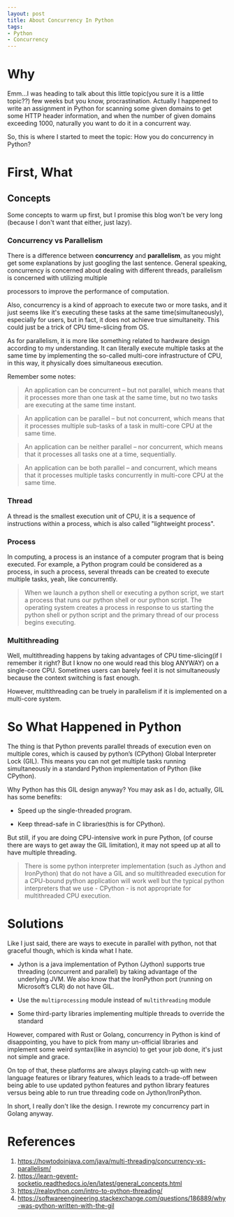 ```yaml
---
layout: post
title: About Concurrency In Python
tags:
- Python
- Concurrency
---
```


# Why

Emm...I was heading to talk about this little topic(you sure it is a little topic??) few weeks but you know, procrastination.  Actually I happened to write an assignment in Python for scanning some given domains to get some HTTP header information,  and when the number of given domains exceeding 1000, naturally you want to do it in a concurrent way. 

So, this is where  I started to meet the topic: How you do concurrency in Python? 



# First, What

## Concepts

Some concepts to warm up first, but I promise this blog won't be very long (because I don't want that either, just lazy).

### **Concurrency** **vs** **Parallelism**

There is a difference between **concurrency** and **parallelism**, as you might get some explanations by just googling the last sentence. General speaking, concurrency is concerned about dealing with different threads,  parallelism is concerned with utilizing multiple

processors to improve the performance of computation.



Also, concurrency is a kind of approach to execute two or more tasks, and it just seems like it's executing these tasks at the same time(simultaneously), especially for users, but in fact, it does not achieve true simultaneity. This could just be a trick of CPU time-slicing from OS.



As for parallelism, it is more like something related to hardware design according to my understanding. It can literally execute multiple tasks at the same time by implementing the so-called multi-core infrastructure of CPU, in this way, it physically does simultaneous execution.



Remember some notes:

> An application can be concurrent – but not parallel, which means that it processes more than one task at the same time, but no two tasks are executing at the same time instant.



> An application can be parallel – but not concurrent, which means that it processes multiple sub-tasks of a task in multi-core CPU at the same time.



> An application can be neither parallel – nor concurrent, which means that it processes all tasks one at a time, sequentially.



> An application can be both parallel – and concurrent, which means that it processes multiple tasks concurrently in multi-core CPU at the same time.



### **Thread**

A thread is the smallest execution unit of CPU, it is a sequence of instructions within a process, which is also called "lightweight process". 



### **Process**

In computing, a process is an instance of a computer program that is being executed. For example, a Python program could be considered as a process, in such a process,  several threads can be created to execute multiple tasks, yeah, like concurrently.

> When we launch a python shell or executing a python script, we start a process that runs our python shell or our python script. The operating system creates a process in response to us starting the python shell or python script and the primary thread of our process begins executing.



### **Multithreading**

Well, multithreading happens by taking advantages of  CPU time-slicing(if I remember it right? But I know no one would read this blog ANYWAY) on a single-core CPU. Sometimes users can barely feel it is not simultaneously because the context switching is fast enough.



However, multithreading can be truely in parallelism if it is implemented on a multi-core system.



# So What Happened in Python 

The thing is that Python prevents parallel threads of execution even on multiple cores, which is caused by python’s (CPython) Global Interpreter Lock (GIL).  This means you can not get multiple tasks running simultaneously in a standard Python implementation of Python (like CPython). 

Why Python has this GIL design anyway? You may ask as I do,  actually, GIL has some benefits:

* Speed up the single-threaded program. 

* Keep thread-safe in C libraries(this is for CPython).



But still, if you are doing CPU-intensive work in pure Python, (of course there are ways to get away the GIL limitation), it may not speed up at all to have multiple threading.

> There is some python interpreter implementation (such as Jython and IronPython) that do not have a GIL and so multithreaded execution for a CPU-bound python application will work well but the typical python interpreters that we use - CPython - is not appropriate for multithreaded CPU execution.

> 



# Solutions

Like I just said, there are ways to execute in parallel with python, not that graceful though, which is kinda what I hate.  

* Jython is a java implementation of Python (Jython) supports true threading (concurrent and parallel) by taking advantage of the underlying JVM. We also know that the IronPython port (running on Microsoft’s CLR) do not have GIL. 

* Use the `multiprocessing` module instead of `multithreading` module

* Some third-party libraries implementing multiple threads to override the standard



However, compared with Rust or Golang,  concurrency in Python is kind of disappointing, you have to pick from many un-official libraries and implement some weird syntax(like in asyncio) to get your job done, it's just not simple and grace. 



On top of that,  these platforms are always playing catch-up with new language features or library features, which leads to a trade-off between being able to use updated python features and python library features versus being able to run true threading code on Jython/IronPython.



In short, I really don't like the design. I rewrote my concurrency part in Golang anyway.
# References
1. https://howtodoinjava.com/java/multi-threading/concurrency-vs-parallelism/
2. https://learn-gevent-socketio.readthedocs.io/en/latest/general_concepts.html
3. https://realpython.com/intro-to-python-threading/
4. https://softwareengineering.stackexchange.com/questions/186889/why-was-python-written-with-the-gil
